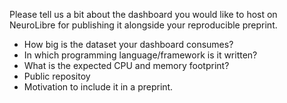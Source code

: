 Please tell us a bit about the dashboard you would like to host on NeuroLibre for publishing it alongside your reproducible preprint. 

- How big is the dataset your dashboard consumes?
- In which programming language/framework is it written?
- What is the expected CPU and memory footprint?
- Public repositoy
- Motivation to include it in a preprint.
